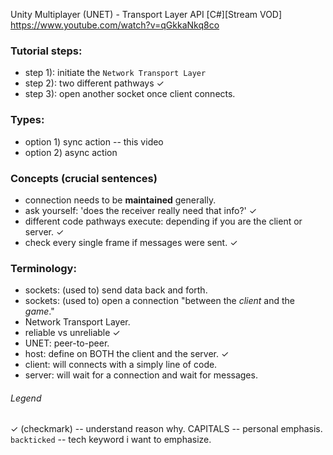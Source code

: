 Unity Multiplayer (UNET) - Transport Layer API [C#][Stream VOD]
https://www.youtube.com/watch?v=qGkkaNkq8co

### Tutorial steps:
- step 1): initiate the `Network Transport Layer`
- step 2): two different pathways  ✓
- step 3): open another socket once client connects.


### Types:
- option 1) sync action -- this video
- option 2) async action 


### Concepts (crucial sentences)
- connection needs to be **maintained** generally. 
- ask yourself: 'does the receiver really need that info?'  ✓
- different code pathways execute: depending if you are the client or server.  ✓
- check every single frame if messages were sent.  ✓


### Terminology:
- sockets: (used to) send data back and forth.
- sockets: (used to) open a connection "between the *client* and the *game*."
- Network Transport Layer.
- reliable vs unreliable  ✓
- UNET: peer-to-peer.
- host: define on BOTH the client and the server. ✓
- client: will connects with a simply line of code.
- server: will wait for a connection and wait for messages.



###### Legend 
✓ (checkmark) -- understand reason why.
CAPITALS -- personal emphasis.
`backticked` -- tech keyword i want to emphasize.
